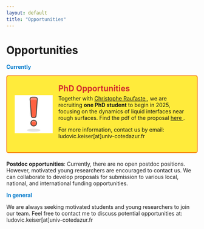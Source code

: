 ```yaml
---
layout: default
title: "Opportunities"
---
```

# Opportunities

<strong style="color: #007acc;">Currently</strong>

<div style="display: flex; align-items: center; background-color: #ffeb3b; padding: 20px; border: 2px solid #f57c00; border-radius: 5px; margin-bottom: 20px;">
    <img src="/images/exclamation_bis.png" alt="Alert Icon" style="width: 100px; height: auto; margin-right: 15px;">
    <div>
        <h2 style="margin: 0; color: #d32f2f;">PhD Opportunities</h2>
        <p style="margin: 5px 0;">Together with <a href="http://sites.unice.fr/site/raufaste/raufaste/index.html">Christophe Raufaste </a>, we are recruiting <strong>one PhD student</strong> to begin in 2025, focusing on the dynamics of liquid interfaces near rough surfaces. Find the pdf of the proposal <a href="/opportunities/PhD_soft_objects.pdf">here </a>.  
            

For more information, contact us by email: ludovic.keiser[at]univ-cotedazur.fr</p>
    </div>
</div>



<strong>Postdoc opportunities</strong>: Currently, there are no open postdoc positions. However, motivated young researchers are encouraged to contact us. We can collaborate to develop proposals for submission to various local, national, and international funding opportunities.

<strong style="color: #007acc;">In general</strong>

We are always seeking motivated students and young researchers to join our team. Feel free to contact me to discuss potential opportunities at: ludovic.keiser[at]univ-cotedazur.fr

